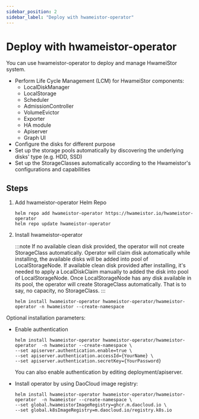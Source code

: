 ```yaml
---
sidebar_position: 2
sidebar_label: "Deploy with hwameistor-operator"
---
```


# Deploy with hwameistor-operator

You can use hwameistor-operator to deploy and manage HwameiStor system.

- Perform Life Cycle Management (LCM) for HwameiStor components:
    - LocalDiskManager
    - LocalStorage
    - Scheduler
    - AdmissionController
    - VolumeEvictor
    - Exporter
    - HA module
    - Apiserver
    - Graph UI
- Configure the disks for different purpose
- Set up the storage pools automatically by discovering the underlying disks' type (e.g. HDD, SSD)
- Set up the StorageClasses automatically according to the Hwameistor's configurations and capabilities

## Steps

1. Add hwameistor-operator Helm Repo

   ```console
   helm repo add hwameistor-operator https://hwameistor.io/hwameistor-operator
   helm repo update hwameistor-operator
   ```

2. Install hwameistor-operator

   :::note
   If no available clean disk provided, the operator will not create StorageClass automatically.
   Operator will claim disk automatically while installing, the available disks will be added into
   pool of LocalStorageNode. If available clean disk provided after installing, it's needed to apply
   a LocalDiskClaim manually to added the disk into pool of LocalStorageNode. Once LocalStorageNode has
   any disk available in its pool, the operator will create StorageClass automatically.
   That is to say, no capacity, no StorageClass.
   :::

   ```console
   helm install hwameistor-operator hwameistor-operator/hwameistor-operator -n hwameistor --create-namespace
   ```

Optional installation parameters:

- Enable authentication

  ```console
  helm install hwameistor-operator hwameistor-operator/hwameistor-operator  -n hwameistor --create-namespace \
  --set apiserver.authentication.enable=true \
  --set apiserver.authentication.accessId={YourName} \
  --set apiserver.authentication.secretKey={YourPassword}
  ```

  You can also enable authentication by editing deployment/apiserver.

- Install operator by using DaoCloud image registry:

  ```console
  helm install hwameistor-operator hwameistor-operator/hwameistor-operator  -n hwameistor --create-namespace \
  --set global.hwameistorImageRegistry=ghcr.m.daocloud.io \
  --set global.k8sImageRegistry=m.daocloud.io/registry.k8s.io
  ```
